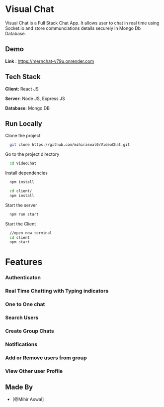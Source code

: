 # Visual Chat

Visual Chat  is a Full Stack Chat App.
It allows user to chat in real time using Socket.io and store communciations details securely in Mongo Db Database.

## Demo
**Link** : https://mernchat-v79u.onrender.com
## Tech Stack

**Client:** React JS

**Server:** Node JS, Express JS

**Database:** Mongo DB

## Run Locally

Clone the project

```bash
  git clone https://github.com/mihiraswal0/VideoChat.git
```

Go to the project directory

```bash
  cd VideoChat
```

Install dependencies

```bash
  npm install
```

```bash
  cd client/
  npm install
```

Start the server

```bash
  npm run start
```
Start the Client

```bash
  //open now terminal
  cd client
  npm start
```

# Features

### Authenticaton

### Real Time Chatting with Typing indicators

### One to One chat

### Search Users

### Create Group Chats

### Notifications 

### Add or Remove users from group

### View Other user Profile

## Made By

- [@Mihir Aswal]
